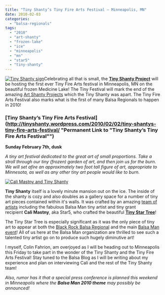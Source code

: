 ```yaml
---
title: "Tiny Shanty’s Tiny Fire Arts Festival – Minneapolis, MN"
date: 2010-02-03
categories: 
  - "balsa-regionals"
tags: 
  - "2010"
  - "art-shanty"
  - "frozen-lake"
  - "ice"
  - "minneapolis"
  - "mn"
  - "star5"
  - "tiny-shanty"
---
```


[![Tiny Shanty sign](/images/4325785719_ff391ebfd7_b-e1265182368129.jpg "Tiny Shanty sign")](http://balsaman.org/wp-content/uploads/2010/02/4325785719_ff391ebfd7_b.jpg)Celebrating all that is small, the [**Tiny Shanty Project**](http://tinyshanty.wordpress.com) will be hosting the first ever Tiny Fire Arts festival in Minneapolis, MN on the beautiful frozen Medicine Lake! The Tiny Festival will mark the end of the amazing [Art Shanty Projects](http://www.artshantyprojects.org) which the Tiny Shanty was apart. The Tiny Fire Arts Festival also marks what is the first of many Balsa Regionals to happen in 2010!

### [Tiny Shanty’s Tiny Fire Arts Festival](http://tinyshanty.wordpress.com/2010/02/02/tiny-shantys-tiny-fire-arts-festival/ "Permanent Link to "Tiny Shanty’s Tiny Fire Arts Festival"")

**Sunday February 7th, dusk**

_A tiny art festival dedicated to the great art of small proportions. Take a stroll through our tiny (frozen) garden of art, and then join us for the burn. We will set afire an approximately two foot tall figure of art, appropriate to Minnesota, as well as any other tiny art people would like to burn._

[![Cali Mastny and Tiny Shanty](/images/4326524590_3cb611ec87_b-e1265180923794.jpg "Cali Mastny and Tiny Shanty ")](http://balsaman.org/wp-content/uploads/2010/02/4326524590_3cb611ec87_b-e1265180923794.jpg)

**Tiny Shanty** itself is a lovely minute mansion out on the ice. The inside of the shanty is cozy and also doubles as a gallery space for a number of tiny art pieces contained within it's walls. It was crafted by an amazing [team of artists](http://www.flickr.com/photos/starfive/4325825475/) including the fabulous Balsa Man tiny artist and tiny grant recipient **Cali Mastny**, aka Star5, who crafted the beautiful [**Tiny Star Tree**](http://balsaman.org/2009/09/tiny-art-grant-award-tiny-star-tree/)!

The Tiny Star Tree is especially significant as it was the only piece of tiny art to appear at both the [Black Rock Balsa Regional](http://www.flickr.com/photos/rubin110/3927017891/) and the main [Balsa Man event](http://www.flickr.com/photos/strangepuppy/3854079292/in/pool-balsaman2009)! All of us here at the Balsa Man organization are thrilled to see such a talented tiny artist go on to produce such hugely diminutive art!

I myself, Colin Fahrion, am overjoyed as I will be heading out to Minneapolis this Friday to take part in the wonder of the Tiny Shanty and the Tiny Fire Arts Festival! Stay tuned to the Balsa Blog as I will be writing about my experience and plan on interviewing Cali and the rest of the Tiny Shanty team!

_Also, rumor has it that a special press conference is planned this weekend in Minneapolis where the **Balsa Man 2010 theme** may possibly be announced!_
